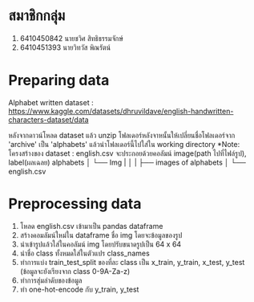 # สมาชิกกลุ่ม
1. 6410450842 นายชวิศ สิทธิธรรมจักษ์
2. 6410451393 นายวิทวัส พิณรัตน์

# Preparing data
Alphabet written dataset : https://www.kaggle.com/datasets/dhruvildave/english-handwritten-characters-dataset/data

หลังจากดาวน์โหลด dataset แล้ว unzip โฟลเดอร์หลังจาหนั้นให้เปลี่ยนชื่อโฟลเดอร์จาก 'archive' เป็น 'alphabets' แล้วนำโฟลเดอร์นี้ไปใส่ใน working directory
*Note: โครงสร้างของ dataset : english.csv จะประกอยด้วยคอลัมน์ image(path ไปที่ไฟล์รูป), label(ผลเฉลย)
          alphabets
            │
            └── Img
            |    │
            |    ├── images of alphabets
            │
            └── english.csv

# Preprocessing data

1. โหลด english.csv เข้ามาเป็น pandas dataframe
2. สร้างคอมลัมน์ใหม่ใน dataframe ชื่อ img โดยจะข้อมูลของรูป
3. นำเข้ารูปแล้วใส่ในคอลัมน์ img โดยปรับขนาดรูปเป็น 64 x 64
4. นำชื่อ class ทั้งหมดใส่ในตัวแปร class_names
5. ทำการแบ่ง train_test_split ของที่ละ class เป็น x_train, y_train, x_test, y_test (ข้อมูลจะยังเรียงจาก class 0-9A-Za-z)
6. ทำการสุ่มลำดับของข้อมูล
7. ทำ one-hot-encode กับ y_train, y_test
